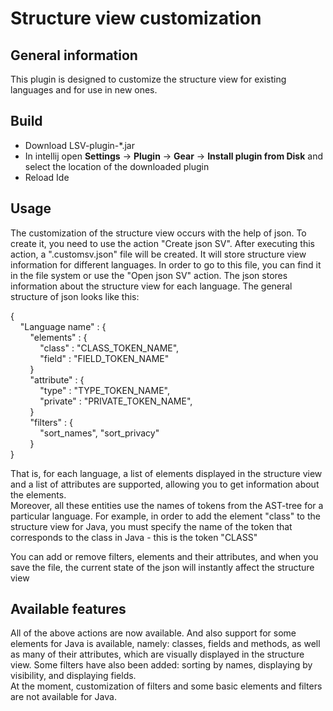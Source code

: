 # Structure view customization

## General information

This plugin is designed to customize the structure view for existing languages and for use in new ones.

## Build

* Download LSV-plugin-*.jar
* In intellij open __Settings__ &rarr; __Plugin__ &rarr; __Gear__ &rarr; __Install plugin from Disk__ and 
select the location of the downloaded plugin
* Reload Ide

## Usage

The customization of the structure view occurs with the help of json. To create it, you need to use the action "Create json SV". 
After executing this action, a ".customsv.json" file will be created. It will store structure view information for different languages.
In order to go to this file, you can find it in the file system or use the "Open json SV" action.
The json stores information about the structure view for each language. The general structure of json looks like this:

{ \
&nbsp; &nbsp; "Language name" : { \
&nbsp; &nbsp; &nbsp; &nbsp; "elements" : { \
&nbsp; &nbsp; &nbsp; &nbsp; &nbsp; &nbsp; "class" : "CLASS_TOKEN_NAME", \
&nbsp; &nbsp; &nbsp; &nbsp; &nbsp; &nbsp; "field" : "FIELD_TOKEN_NAME" \
&nbsp; &nbsp; &nbsp; &nbsp; } \
&nbsp; &nbsp; &nbsp; &nbsp; "attribute" : { \
&nbsp; &nbsp; &nbsp; &nbsp; &nbsp; &nbsp; "type" : "TYPE_TOKEN_NAME", \
&nbsp; &nbsp; &nbsp; &nbsp; &nbsp; &nbsp; "private" : "PRIVATE_TOKEN_NAME", \
&nbsp; &nbsp; &nbsp; &nbsp; } \
&nbsp; &nbsp; &nbsp; &nbsp; "filters" : { \
&nbsp; &nbsp; &nbsp; &nbsp; &nbsp; &nbsp; "sort_names", "sort_privacy" \
&nbsp; &nbsp; &nbsp; &nbsp; } \
}

That is, for each language, a list of elements displayed in the structure view and a list of attributes are supported, 
allowing you to get information about the elements. \
Moreover, all these entities use the names of tokens from the AST-tree for a particular language. 
For example, in order to add the element "class" to the structure view for Java, 
you must specify the name of the token that corresponds to the class in Java - this is the token "CLASS"

You can add or remove filters, elements and their attributes, and when you save the file, 
the current state of the json will instantly affect the structure view

## Available features

All of the above actions are now available. And also support for some elements for Java is available, namely: classes, 
fields and methods, as well as many of their attributes, which are visually displayed in the structure view. 
Some filters have also been added: sorting by names, displaying by visibility, and displaying fields. \
At the moment, customization of filters and some basic elements and filters are not available for Java.
